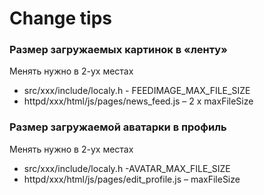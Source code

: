 # Change tips

### Размер загружаемых картинок в «ленту»

Менять нужно в 2-ух местах

* src/xxx/include/localy.h - FEEDIMAGE\_MAX\_FILE\_SIZE
* httpd/xxx/html/js/pages/news\_feed.js – 2 x maxFileSize

### Размер загружаемой аватарки в профиль

Менять нужно в 2-ух местах

* src/xxx/include/localy.h -AVATAR\_MAX\_FILE\_SIZE
* httpd/xxx/html/js/pages/edit\_profile.js – maxFileSize

